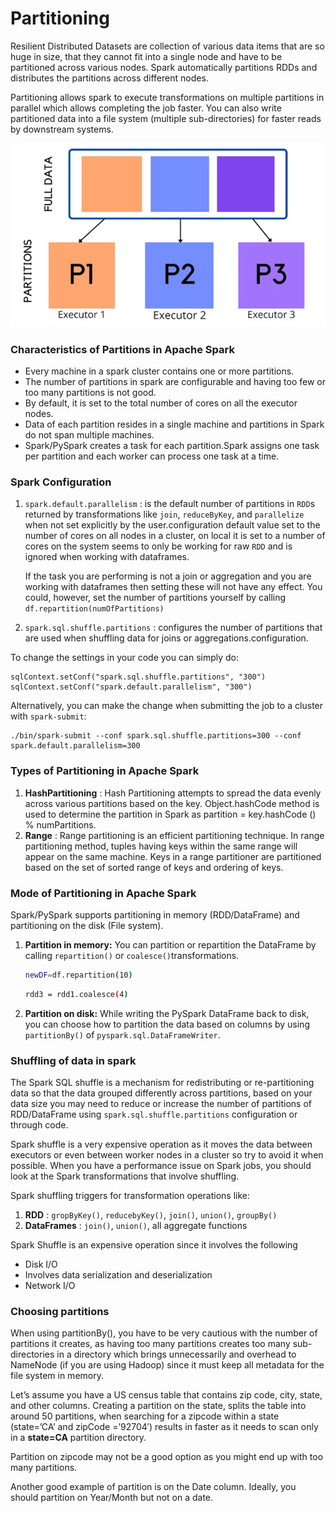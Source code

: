 # Partitioning

Resilient Distributed Datasets are collection of various data items that are so huge in size, that they cannot fit into a single node and have to be partitioned across various nodes. Spark automatically partitions RDDs and distributes the partitions across different nodes.

Partitioning allows spark to execute transformations on multiple partitions in parallel which allows completing the job faster. You can also write partitioned data into a file system (multiple sub-directories) for faster reads by downstream systems.

![partitions_1](images/part1.png)

### **Characteristics of Partitions in Apache Spark**

* Every machine in a spark cluster contains one or more partitions.
* The number of partitions in spark are configurable and having too few or too many partitions is not good.
* By default, it is set to the total number of cores on all the executor nodes.
* Data of each partition resides in a single machine and partitions in Spark do not span multiple machines.
* Spark/PySpark creates a task for each partition.Spark assigns one task per partition and each worker can process one task at a time.

### Spark Configuration

1. `spark.default.parallelism` : is the default number of partitions in `RDD`s returned by transformations like `join`, `reduceByKey`, and `parallelize` when not set explicitly by the user.configuration default value set to the number of cores on all nodes in a cluster, on local it is set to a number of cores on the system seems to only be working for raw `RDD` and is ignored when working with dataframes.

   If the task you are performing is not a join or aggregation and you are working with dataframes then setting these will not have any effect. You could, however, set the number of partitions yourself by calling `df.repartition(numOfPartitions)`
2. `spark.sql.shuffle.partitions` : configures the number of partitions that are used when shuffling data for joins or aggregations.configuration.

To change the settings in your code you can simply do:

```
sqlContext.setConf("spark.sql.shuffle.partitions", "300")
sqlContext.setConf("spark.default.parallelism", "300")
```

Alternatively, you can make the change when submitting the job to a cluster with `spark-submit`:

```
./bin/spark-submit --conf spark.sql.shuffle.partitions=300 --conf spark.default.parallelism=300
```

### **Types of Partitioning in Apache Spark**

1. **HashPartitioning** : Hash Partitioning attempts to spread the data evenly across various partitions based on the key. Object.hashCode method is used to determine the partition in Spark as partition = key.hashCode () % numPartitions.
2. **Range** : Range partitioning is an efficient partitioning technique. In range partitioning method, tuples having keys within the same range will appear on the same machine. Keys in a range partitioner are partitioned based on the set of sorted range of keys and ordering of keys.

### Mode of Partitioning in Apache Spark

Spark/PySpark supports partitioning in memory (RDD/DataFrame) and partitioning on the disk (File system).

1. **Partition in memory:** You can partition or repartition the DataFrame by calling `repartition()` or `coalesce()`transformations.

   ```bash
   newDF=df.repartition(10)
   ```

   ```bash
   rdd3 = rdd1.coalesce(4)
   ```
2. **Partition on disk:** While writing the PySpark DataFrame back to disk, you can choose how to partition the data based on columns by using `partitionBy()` of `pyspark.sql.DataFrameWriter`.

### Shuffling of data in spark

The Spark SQL shuffle is a mechanism for redistributing or re-partitioning data so that the data grouped differently across partitions, based on your data size you may need to reduce or increase the number of partitions of RDD/DataFrame using `spark.sql.shuffle.partitions` configuration or through code.

Spark shuffle is a very expensive operation as it moves the data between executors or even between worker nodes in a cluster so try to avoid it when possible. When you have a performance issue on Spark jobs, you should look at the Spark transformations that involve shuffling.

Spark shuffling triggers for transformation operations like:

1. **RDD** : `gropByKey()`, `reducebyKey()`, `join()`, `union()`, `groupBy()`
2. **DataFrames** : `join()`, `union()`, all aggregate functions

Spark Shuffle is an expensive operation since it involves the following

* Disk I/O
* Involves data serialization and deserialization
* Network I/O

### Choosing partitions

When using partitionBy(), you have to be very cautious with the number of partitions it creates, as having too many partitions creates too many sub-directories in a directory which brings unnecessarily and overhead to NameNode (if you are using Hadoop) since it must keep all metadata for the file system in memory.

Let’s assume you have a US census table that contains zip code, city, state, and other columns. Creating a partition on the state, splits the table into around 50 partitions, when searching for a zipcode within a state (state=’CA’ and zipCode =’92704′) results in faster as it needs to scan only in a **state=CA** partition directory.

Partition on zipcode may not be a good option as you might end up with too many partitions.

Another good example of partition is on the Date column. Ideally, you should partition on Year/Month but not on a date.